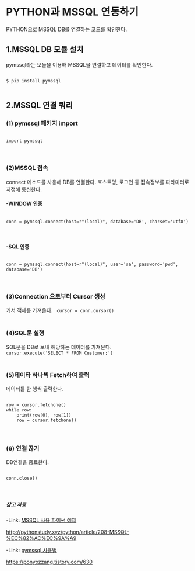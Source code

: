 # PYTHON과 MSSQL 연동하기
PYTHON으로 MSSQL DB를 연결하는 코드를 확인한다.

## 1.MSSQL DB 모듈 설치
pymssql라는 모듈을 이용해 MSSQL을 연결하고 데이터를 확인한다.

<code>
$ pip install pymssql

</code>

## 2.MSSQL 연결 쿼리

### (1) pymssql 패키지 import
<code>
import pymssql
 </code>
<br>
<br>

### (2)MSSQL 접속
connect 메소드를 사용해 DB를 연결한다. 호스트명, 로그인 등 접속정보를 파라미터로 지정해 통신한다.

#### -WINDOW 인증
<code>
conn = pymssql.connect(host=r"(local)", database='DB', charset='utf8')
 </code>
<br>
<br>

#### -SQL 인증
<code>
conn = pymssql.connect(host=r"(local)", user='sa', password='pwd', database='DB')
 </code>
<br>
<br>

### (3)Connection 으로부터 Cursor 생성
커서 객체를 가져온다.
<code>
cursor = conn.cursor()
 </code>
<br>
<br>

### (4)SQL문 실행
SQL문을 DB로 보내 해당하는 데이터를 가져온다.
<code>
cursor.execute('SELECT * FROM Customer;')
 </code>
<br>
<br>

### (5)데이타 하나씩 Fetch하여 출력
데이터를 한 행씩 출력한다.

<code>
row = cursor.fetchone()
while row:
    print(row[0], row[1])
    row = cursor.fetchone()
</code>
<br>
<br>

### (6) 연결 끊기
DB연결을 종료한다.

<code>
conn.close()            
</code>
<br>
<br>

##### 참고 자료
-Link: [MSSQL 사용 파이썬 예제][SQLlink]

[SQLlink]: http://pythonstudy.xyz/python/article/208-MSSQL-%EC%82%AC%EC%9A%A9 "web"
http://pythonstudy.xyz/python/article/208-MSSQL-%EC%82%AC%EC%9A%A9

-Link: [pymssql 사용법][SQLlink]

[SQLlink]: https://ponyozzang.tistory.com/630 "web"
https://ponyozzang.tistory.com/630
